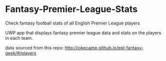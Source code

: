# Fantasy-Premier-League-Stats
Check fantasy football stats of all English Premier League players

UWP app that displays fantasy premier league data and stats on the players in each team.

data sourced from this repo:
 http://jokecamp.github.io/epl-fantasy-geek/#/players
 
 
